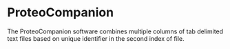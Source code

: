 # ProteoCompanion
The ProteoCompanion software combines multiple columns of tab delimited text files based on unique identifier in the second index of file.
